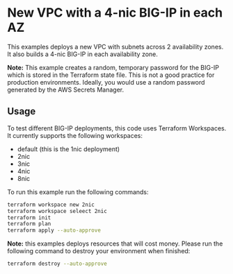 # New VPC with a 4-nic BIG-IP in each AZ
This examples deploys a new VPC with subnets across 2 availability zones.  It also builds a 4-nic BIG-IP in each availability zone.

**Note:** This example creates a random, temporary password for the BIG-IP which is stored in the Terraform state file.  This is not a good practice for production environments.  Ideally, you would use a random password generated by the AWS Secrets Manager.

## Usage
To test different BIG-IP deployments, this code uses Terraform Workspaces.  
It currently supports the following workspaces:
 - default (this is the 1nic deployment)
 - 2nic
 - 3nic
 - 4nic
 - 8nic

To run this example run the following commands:
```bash
terraform workspace new 2nic
terraform workspace seleect 2nic
terraform init
terraform plan
terraform apply --auto-approve 
```

**Note:** this examples deploys resources that will cost money.  Please run the following command to destroy your environment when finished:
```bash
terraform destroy --auto-approve
```